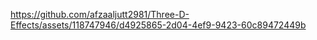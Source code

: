 https://github.com/afzaaljutt2981/Three-D-Effects/assets/118747946/d4925865-2d04-4ef9-9423-60c89472449b    
